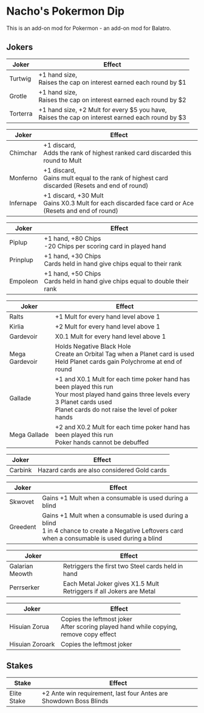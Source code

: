 # Nacho's Pokermon Dip
This is an add-on mod for Pokermon - an add-on mod for Balatro.

## Jokers

| Joker | Effect |
| ------ | ------ |
| Turtwig  | +1 hand size, <br/>Raises the cap on interest earned each round by $1|
| Grotle | +1 hand size, <br/>Raises the cap on interest earned each round by $2|
| Torterra | +1 hand size, +2 Mult for every $5 you have, <br/>Raises the cap on interest earned each round by $3|

| Joker | Effect |
| ------ | ------ |
| Chimchar | +1 discard, <br/>Adds the rank of highest ranked card discarded this round to Mult|
| Monferno | +1 discard, <br/>Gains mult equal to the rank of highest card discarded (Resets and end of round)|
| Infernape | +1 discard, +30 Mult <br/>Gains X0.3 Mult for each discarded face card or Ace (Resets and end of round)|

| Joker | Effect |
| ------ | ------ |
| Piplup | +1 hand, +80 Chips <br/>-20 Chips per scoring card in played hand |
| Prinplup | +1 hand, +30 Chips <br/> Cards held in hand give chips equal to their rank |
| Empoleon | +1 hand, +50 Chips <br/> Cards held in hand give chips equal to double their rank |

| Joker | Effect |
| ------ | ------ |
| Ralts | +1 Mult for every hand level above 1 |
| Kirlia | +2 Mult for every hand level above 1 |
| Gardevoir | X0.1 Mult for every hand level above 1 |
| Mega Gardevoir | Holds Negative Black Hole<br/>Create an Orbital Tag when a Planet card is used<br/>Held Planet cards gain Polychrome at end of round |
| Gallade | +1 and X0.1 Mult for each time poker hand has been played this run<br/>Your most played hand gains three levels every 3 Planet cards used<br/>Planet cards do not raise the level of poker hands |
| Mega Gallade | +2 and X0.2 Mult for each time poker hand has been played this run<br/>Poker hands cannot be debuffed |

| Joker | Effect |
| ------ | ------ |
| Carbink | Hazard cards are also considered Gold cards |

| Joker | Effect |
| ------ | ------ |
| Skwovet | Gains +1 Mult when a consumable is used during a blind |
| Greedent | Gains +1 Mult when a consumable is used during a blind <br/>1 in 4 chance to create a Negative Leftovers card <br/>when a consumable is used during a blind|

| Joker | Effect |
| ------ | ------ |
| Galarian Meowth | Retriggers the first two Steel cards held in hand |
| Perrserker | Each Metal Joker gives X1.5 Mult <br/> Retriggers if all Jokers are Metal |

| Joker | Effect |
| ------ | ------ |
| Hisuian Zorua | Copies the leftmost joker <br/>After scoring played hand while copying,<br/> remove copy effect |
| Hisuian Zoroark | Copies the leftmost joker |

## Stakes

| Stake | Effect |
| ------ | ------ |
| Elite Stake | +2 Ante win requirement, last four Antes are Showdown Boss Blinds |
